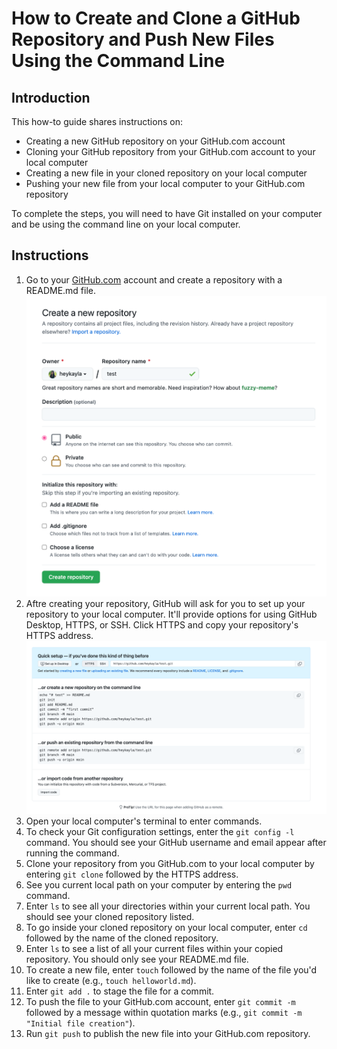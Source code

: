 # How to Create and Clone a GitHub Repository and Push New Files Using the Command Line

## Introduction

This how-to guide shares instructions on:

- Creating a new GitHub repository on your GitHub.com account
- Cloning your GitHub repository from your GitHub.com account to your local computer
- Creating a new file in your cloned repository on your local computer
- Pushing your new file from your local computer to your GitHub.com repository

To complete the steps, you will need to have Git installed on your computer and be using the command line on your local computer.

## Instructions

1. Go to your [GitHub.com](http://wwww.github.com) account and create a repository with a README.md file.
   ![Creating a new repo in GitHub.com](https://github.com/heykayla/Technical-Writing-Portfolio/blob/main/Images/how_to_add_files_using_git/image3.png)
2. Aftre creating your repository, GitHub will ask for you to set up your repository to your local computer. It'll provide options for using GitHub Desktop, HTTPS, or SSH. Click HTTPS and copy your repository's HTTPS address.
   ![Copying repo's HTTPS address](https://github.com/heykayla/Technical-Writing-Portfolio/blob/main/Images/how_to_add_files_using_git/image4.png)
3. Open your local computer's terminal to enter commands.
4. To check your Git configuration settings, enter the `git config -l` command. You should see your GitHub username and email appear after running the command.
5. Clone your repository from you GitHub.com to your local computer by entering `git clone` followed by the HTTPS address.
6. See you current local path on your computer by entering the `pwd` command.
7. Enter `ls` to see all your directories within your current local path. You should see your cloned repository listed.
8. To go inside your cloned repository on your local computer, enter `cd` followed by the name of the cloned repository.
9. Enter `ls` to see a list of all your current files within your copied repository. You should only see your README.md file.
10. To create a new file, enter `touch` followed by the name of the file you'd like to create (e.g., `touch helloworld.md`).
11. Enter `git add .` to stage the file for a commit.
12. To push the file to your GitHub.com account, enter `git commit -m` followed by a message within quotation marks (e.g., `git commit -m "Initial file creation"`).
13. Run `git push` to publish the new file into your GitHub.com repository.
